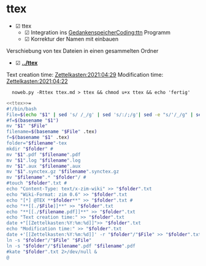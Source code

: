 # ttex

* ☑ ttex 
	* ☑ Integration ins [GedankenspeicherCoding:ttn](./ttn.md) Programm
	* ☑ Korrektur der Namen mit einbauen

Verschiebung von tex Dateien in einen gesammelten Ordner

* ☑ **[../ttex](./ttex)**

Text creation time:
[Zettelkasten:2021:04:29]()
Modification time:
[Zettelkasten:2021:04:22]()

``  noweb.py -Rttex ttex.md > ttex && chmod u+x ttex && echo 'fertig'``


```bash
<<ttex>>=
#!/bin/bash
File=$(echo "$1" | sed 's/ /_/g' | sed 's/:/;/g'| sed -e "s/'/_/g" | sed 's/\"//g')
#f=$(basename "$1")
mv "$1" "$File"
filename=$(basename "$File" .tex)
f=$(basename "$1" .tex)
folder="$filename"-tex
mkdir "$folder" #
mv "$1".pdf "$filename".pdf
mv "$1".log "$filename".log
mv "$1".aux "$filename".aux
mv "$1".synctex.gz "$filename".synctex.gz
mv "$filename".* "$folder"/ #
#touch "$folder".txt #
echo "Content-Type: text/x-zim-wiki" >> "$folder".txt
echo "Wiki-Format: zim 0.6" >> "$folder".txt
echo "[*] @TEX **$folder**" >> "$folder".txt #
echo "**[[./$File]]**" >> "$folder".txt 
echo "**[[./$filename.pdf]]**" >> "$folder".txt 
echo "Text creation time:" >> "$folder".txt
date +"[[Zettelkasten:%Y:%m:%d]]">> "$folder".txt
echo "Modification time:" >> "$folder".txt
date +'[[Zettelkasten:%Y:%m:%d]]' -r "$folder"/"$File" >> "$folder".txt
ln -s "$folder"/"$File" "$File"
ln -s "$folder"/"$filename".pdf "$filename".pdf
#kate "$folder".txt 2>/dev/null &
@
```

